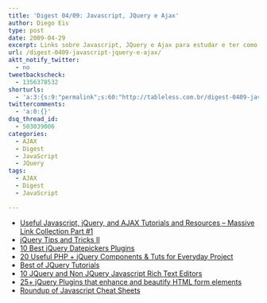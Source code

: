 ```yaml
---
title: 'Digest 04/09: Javascript, JQuery e Ajax'
author: Diego Eis
type: post
date: 2009-04-29
excerpt: Links sobre Javascript, JQuery e Ajax para estudar e ter como referência.
url: /digest-0409-javascript-jquery-e-ajax/
aktt_notify_twitter:
  - no
tweetbackscheck:
  - 1356378532
shorturls:
  - 'a:3:{s:9:"permalink";s:60:"http://tableless.com.br/digest-0409-javascript-jquery-e-ajax";s:7:"tinyurl";s:26:"http://tinyurl.com/4ypccf8";s:4:"isgd";s:19:"http://is.gd/gFdxhN";}'
twittercomments:
  - 'a:0:{}'
dsq_thread_id:
  - 503039006
categories:
  - AJAX
  - Digest
  - JavaScript
  - JQuery
tags:
  - AJAX
  - Digest
  - JavaScript

---
```

  * [Useful Javascript, jQuery, and AJAX Tutorials and Resources &#8211; Massive Link Collection Part #1][1]
  * [jQuery Tips and Tricks II][2]
  * [10 Best jQuery Datepickers Plugins][3]
  *  [20 Useful PHP + jQuery Components & Tuts for Everyday Project][4]
  * [Best of JQuery Tutorials][5]
  * [10 JQuery and Non JQuery Javascript Rich Text Editors][6]
  * [25+ jQuery Plugins that enhance and beautify HTML form elements][7]
  * [Roundup of Javascript Cheat Sheets][8]

 [1]: http://jorenrapini.com/blog/web-development/useful-javascript-jquery-and-ajax-tutorials-and-resources-massive-link-collection-part-1
 [2]: http://tableless.com.br/wp-admin/post-new.php
 [3]: http://www.ajaxline.com/10-best-jquery-datepickers-plugins
 [4]: http://www.noupe.com/php/20-useful-php-jquery-tutorials.html
 [5]: http://webstandard.kulando.de/post/2009/04/09/best-of-jquery-tutorials-part-3
 [6]: http://www.queness.com/post/212/10-jquery-and-non-jquery-javascript-rich-text-editors
 [7]: http://www.queness.com/post/204/25-jquery-plugins-that-enhance-and-beautify-html-form-elements
 [8]: http://www.webdesigntoolslist.com/2009/04/webmastertools/javascript-cheat-sheets-quick-reference-guides-for-javascript-webmasters-coders-web-developers-designers/